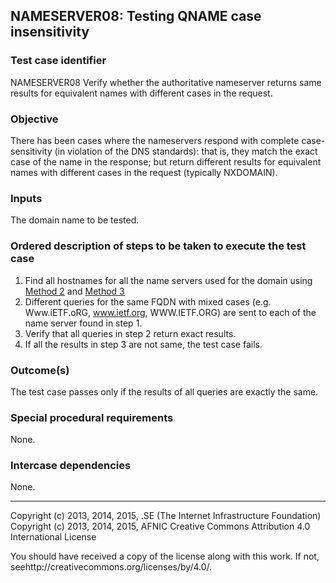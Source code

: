 ## NAMESERVER08: Testing QNAME case insensitivity

### Test case identifier
NAMESERVER08 Verify whether the authoritative nameserver returns same results
for equivalent names with different cases in the request.


### Objective
There has been cases where the nameservers respond with complete case-sensitivity (in violation of the DNS standards): that is, they match the exact case of the name in the response; but
return different results for equivalent names with different cases in the
request (typically NXDOMAIN).



### Inputs
The domain name to be tested.

### Ordered description of steps to be taken to execute the test case
1. Find all hostnames for all the name servers used for the domain
using [Method 2](../Methods.md#method-2-obtain-name-servers-from-parent) and
[Method 3](../Methods.md#method-3-obtain-name-servers-from-child)
2. Different queries for the same FQDN with mixed cases (e.g. Www.iETF.oRG,
www.ietf.org, WWW.IETF.ORG) are sent to each of the name server found in step 1.
3. Verify that all queries in step 2 return exact results.
4. If all the results in step 3 are not same, the test case fails.

### Outcome(s)
The test case passes only if the results of all queries are exactly the same. 

### Special procedural requirements
None.

### Intercase dependencies
None.

-------

Copyright (c) 2013, 2014, 2015, .SE (The Internet Infrastructure
Foundation) Copyright (c) 2013, 2014, 2015, AFNIC Creative Commons Attribution
4.0 International License

You should have received a copy of the license along with this work. If not,
seehttp://creativecommons.org/licenses/by/4.0/.

